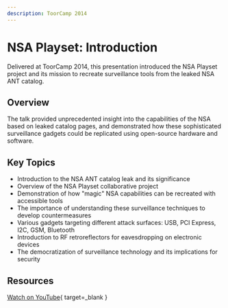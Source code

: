 ```yaml
---
description: ToorCamp 2014
---
```


# NSA Playset: Introduction

Delivered at ToorCamp 2014, this presentation introduced the NSA Playset project and its mission to recreate surveillance tools from the leaked NSA ANT catalog.

## Overview

The talk provided unprecedented insight into the capabilities of the NSA based on leaked catalog pages, and demonstrated how these sophisticated surveillance gadgets could be replicated using open-source hardware and software.

## Key Topics

- Introduction to the NSA ANT catalog leak and its significance
- Overview of the NSA Playset collaborative project
- Demonstration of how "magic" NSA capabilities can be recreated with accessible tools
- The importance of understanding these surveillance techniques to develop countermeasures
- Various gadgets targeting different attack surfaces: USB, PCI Express, I2C, GSM, Bluetooth
- Introduction to RF retroreflectors for eavesdropping on electronic devices
- The democratization of surveillance technology and its implications for security

## Resources

[Watch on YouTube](https://www.youtube.com/watch?v=q-9SMCehrnw){ target=_blank }
